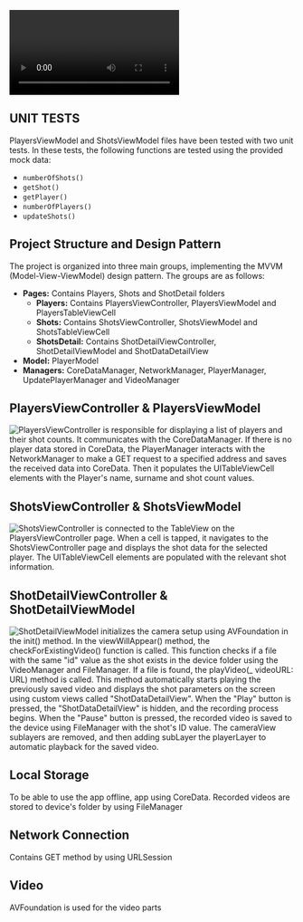 ![Preview](images/replay.mp4)

## UNIT TESTS
PlayersViewModel and ShotsViewModel files have been tested with two unit tests. In these tests, the following functions are tested using the provided mock data:
- `numberOfShots()`
- `getShot()`
- `getPlayer()`
- `numberOfPlayers()`
- `updateShots()`

## Project Structure and Design Pattern
The project is organized into three main groups, implementing the MVVM (Model-View-ViewModel) design pattern. The groups are as follows:
- **Pages:** Contains Players, Shots and ShotDetail folders
  - **Players:** Contains PlayersViewController, PlayersViewModel and PlayersTableViewCell
  - **Shots:** Contains ShotsViewController, ShotsViewModel and ShotsTableViewCell
  - **ShotsDetail:** Contains ShotDetailViewController, ShotDetailViewModel and ShotDataDetailView
- **Model:** PlayerModel
- **Managers:** CoreDataManager, NetworkManager, PlayerManager, UpdatePlayerManager and VideoManager

## PlayersViewController & PlayersViewModel
![PlayersViewController is responsible for displaying a list of players and their shot counts. It communicates with the CoreDataManager. If there is no player data stored in CoreData, the PlayerManager interacts with the NetworkManager to make a GET request to a specified address and saves the received data into CoreData. Then it populates the UITableViewCell elements with the Player's name, surname and shot count values.](images/shots.jpg)

## ShotsViewController & ShotsViewModel

![ShotsViewController is connected to the TableView on the PlayersViewController page. When a cell is tapped, it navigates to the ShotsViewController page and displays the shot data for the selected player. The UITableViewCell elements are populated with the relevant shot information.](images/resimDosyaAdı.png)


## ShotDetailViewController & ShotDetailViewModel

![ShotDetailViewModel initializes the camera setup using AVFoundation in the `init()` method. In the `viewWillAppear()` method, the `checkForExistingVideo()` function is called. This function checks if a file with the same "id" value as the shot exists in the device folder using the VideoManager and FileManager. If a file is found, the `playVideo(_ videoURL: URL)` method is called. This method automatically starts playing the previously saved video and displays the shot parameters on the screen using custom views called "ShotDataDetailView". When the "Play" button is pressed, the "ShotDataDetailView" is hidden, and the recording process begins. When the "Pause" button is pressed, the recorded video is saved to the device using FileManager with the shot's ID value. The cameraView sublayers are removed, and then adding subLayer the playerLayer to automatic playback for the saved video.](images/shotDetail.jpeg)


## Local Storage
To be able to use the app offline, app using CoreData. Recorded videos are stored to device's folder by using FileManager

## Network Connection
Contains GET method by using URLSession

## Video
AVFoundation is used for the video parts

